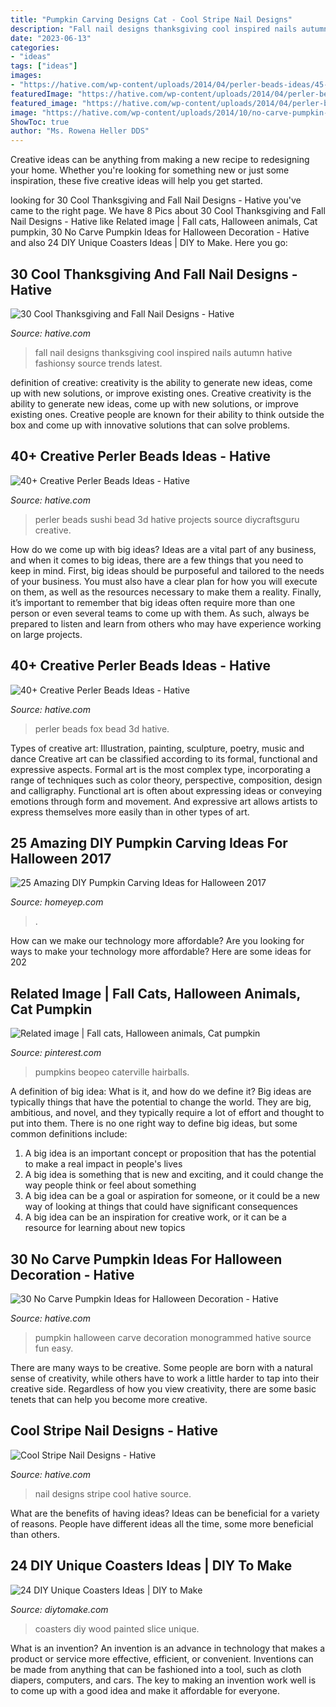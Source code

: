 ```yaml
---
title: "Pumpkin Carving Designs Cat - Cool Stripe Nail Designs"
description: "Fall nail designs thanksgiving cool inspired nails autumn hative fashionsy source trends latest"
date: "2023-06-13"
categories:
- "ideas"
tags: ["ideas"]
images:
- "https://hative.com/wp-content/uploads/2014/04/perler-beads-ideas/45-sushi-perler-beads.jpg"
featuredImage: "https://hative.com/wp-content/uploads/2014/04/perler-beads-ideas/45-sushi-perler-beads.jpg"
featured_image: "https://hative.com/wp-content/uploads/2014/04/perler-beads-ideas/43-fox-perler-beads.jpg"
image: "https://hative.com/wp-content/uploads/2014/10/no-carve-pumpkin-ideas/3-monogrammed-pumpkin.jpg"
ShowToc: true
author: "Ms. Rowena Heller DDS"
---
```



Creative ideas can be anything from making a new recipe to redesigning your home. Whether you're looking for something new or just some inspiration, these five creative ideas will help you get started.

	

		
looking for 30 Cool Thanksgiving and Fall Nail Designs - Hative you've came to the right page. We have 8 Pics about 30 Cool Thanksgiving and Fall Nail Designs - Hative like Related image | Fall cats, Halloween animals, Cat pumpkin, 30 No Carve Pumpkin Ideas for Halloween Decoration - Hative and also 24 DIY Unique Coasters Ideas | DIY to Make. Here you go:
		
    
## 30 Cool Thanksgiving And Fall Nail Designs - Hative

<img loading=lazy src="https://hative.com/wp-content/uploads/2014/11/thanksgiving-nail-designs/27-thanksgiving-and-fall-nail-designs.jpg" onerror="this.onerror=null;this.src='https://tse1.mm.bing.net/th?id=OIP.hauvAfqyYc_LgUAdZABIxwHaFj&amp;pid=15.1';" alt="30 Cool Thanksgiving and Fall Nail Designs - Hative">

_Source: hative.com_

>fall nail designs thanksgiving cool inspired nails autumn hative fashionsy source trends latest. 

	

definition of creative: creativity is the ability to generate new ideas, come up with new solutions, or improve existing ones.
Creative creativity is the ability to generate new ideas, come up with new solutions, or improve existing ones. Creative people are known for their ability to think outside the box and come up with innovative solutions that can solve problems.

    
## 40+ Creative Perler Beads Ideas - Hative

<img loading=lazy src="https://hative.com/wp-content/uploads/2014/04/perler-beads-ideas/45-sushi-perler-beads.jpg" onerror="this.onerror=null;this.src='https://tse3.mm.bing.net/th?id=OIP.cZZazO4cKdn4eaX8FtrgogHaEW&amp;pid=15.1';" alt="40+ Creative Perler Beads Ideas - Hative">

_Source: hative.com_

>perler beads sushi bead 3d hative projects source diycraftsguru creative. 

	

How do we come up with big ideas?
Ideas are a vital part of any business, and when it comes to big ideas, there are a few things that you need to keep in mind. First, big ideas should be purposeful and tailored to the needs of your business. You must also have a clear plan for how you will execute on them, as well as the resources necessary to make them a reality. Finally, it’s important to remember that big ideas often require more than one person or even several teams to come up with them. As such, always be prepared to listen and learn from others who may have experience working on large projects.

    
## 40+ Creative Perler Beads Ideas - Hative

<img loading=lazy src="https://hative.com/wp-content/uploads/2014/04/perler-beads-ideas/43-fox-perler-beads.jpg" onerror="this.onerror=null;this.src='https://tse3.mm.bing.net/th?id=OIP.dmiTe7iBTwv9iPZDjWm64AHaG5&amp;pid=15.1';" alt="40+ Creative Perler Beads Ideas - Hative">

_Source: hative.com_

>perler beads fox bead 3d hative. 

	

Types of creative art: Illustration, painting, sculpture, poetry, music and dance
Creative art can be classified according to its formal, functional and expressive aspects. Formal art is the most complex type, incorporating a range of techniques such as color theory, perspective, composition, design and calligraphy. Functional art is often about expressing ideas or conveying emotions through form and movement. And expressive art allows artists to express themselves more easily than in other types of art.

    
## 25 Amazing DIY Pumpkin Carving Ideas For Halloween 2017

<img loading=lazy src="https://homeyep.com/wp-content/uploads/2017/03/pumpkin-carving/10-pumpkin-carving-ideas-for-halloween.jpg" onerror="this.onerror=null;this.src='https://tse1.mm.bing.net/th?id=OIP.5W0Nmp4oyFbZgj7sDX2vEwHaLI&amp;pid=15.1';" alt="25 Amazing DIY Pumpkin Carving Ideas for Halloween 2017">

_Source: homeyep.com_

>. 

	

How can we make our technology more affordable?
Are you looking for ways to make your technology more affordable? Here are some ideas for 202
    
## Related Image | Fall Cats, Halloween Animals, Cat Pumpkin

<img loading=lazy src="https://i.pinimg.com/736x/af/e4/ef/afe4ef4f1348fcac88bf9ec42b41560a.jpg" onerror="this.onerror=null;this.src='https://tse2.mm.bing.net/th?id=OIP.rTNryLK3DOrtb9MitQMw1gHaME&amp;pid=15.1';" alt="Related image | Fall cats, Halloween animals, Cat pumpkin">

_Source: pinterest.com_

>pumpkins beopeo caterville hairballs. 

	

A definition of big idea: What is it, and how do we define it?
Big ideas are typically things that have the potential to change the world. They are big, ambitious, and novel, and they typically require a lot of effort and thought to put into them. There is no one right way to define big ideas, but some common definitions include: 
1. A big idea is an important concept or proposition that has the potential to make a real impact in people's lives
2. A big idea is something that is new and exciting, and it could change the way people think or feel about something
3. A big idea can be a goal or aspiration for someone, or it could be a new way of looking at things that could have significant consequences
4. A big idea can be an inspiration for creative work, or it can be a resource for learning about new topics

    
## 30 No Carve Pumpkin Ideas For Halloween Decoration - Hative

<img loading=lazy src="https://hative.com/wp-content/uploads/2014/10/no-carve-pumpkin-ideas/3-monogrammed-pumpkin.jpg" onerror="this.onerror=null;this.src='https://tse4.mm.bing.net/th?id=OIP.RLIi6r2IJL7LTAVcIEY5kwHaJ4&amp;pid=15.1';" alt="30 No Carve Pumpkin Ideas for Halloween Decoration - Hative">

_Source: hative.com_

>pumpkin halloween carve decoration monogrammed hative source fun easy. 

	

There are many ways to be creative. Some people are born with a natural sense of creativity, while others have to work a little harder to tap into their creative side. Regardless of how you view creativity, there are some basic tenets that can help you become more creative.

    
## Cool Stripe Nail Designs - Hative

<img loading=lazy src="https://hative.com/wp-content/uploads/2014/11/stripe-nail-designs/20-stripe-nail-designs.jpg" onerror="this.onerror=null;this.src='https://tse2.mm.bing.net/th?id=OIP.mna4A5pXSR60w9UfZ-jZjgHaLa&amp;pid=15.1';" alt="Cool Stripe Nail Designs - Hative">

_Source: hative.com_

>nail designs stripe cool hative source. 

	

What are the benefits of having ideas?
Ideas can be beneficial for a variety of reasons. People have different ideas all the time, some more beneficial than others.

    
## 24 DIY Unique Coasters Ideas | DIY To Make

<img loading=lazy src="http://www.diytomake.com/wp-content/uploads/2016/09/diy-painted-wood-slice-coasters.jpg" onerror="this.onerror=null;this.src='https://tse4.mm.bing.net/th?id=OIP.KhFngfazLngYziiX0UDR4wHaKv&amp;pid=15.1';" alt="24 DIY Unique Coasters Ideas | DIY to Make">

_Source: diytomake.com_

>coasters diy wood painted slice unique. 

	

What is an invention?
An invention is an advance in technology that makes a product or service more effective, efficient, or convenient. Inventions can be made from anything that can be fashioned into a tool, such as cloth diapers, computers, and cars. The key to making an invention work well is to come up with a good idea and make it affordable for everyone.

